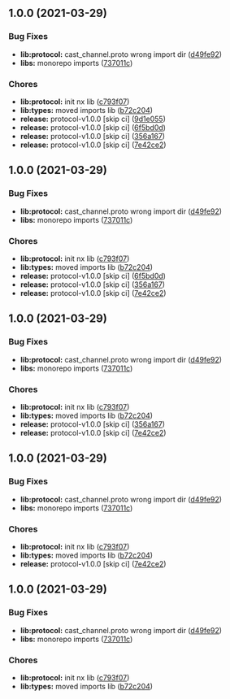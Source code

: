 ## 1.0.0 (2021-03-29)


### Bug Fixes

* **lib:protocol:** cast_channel.proto wrong import dir ([d49fe92](https://github.com/cast-web/cast-web-nx/commit/d49fe926b4fcf6ac27c54d88e040c0ac51fa91df))
* **libs:** monorepo imports ([737011c](https://github.com/cast-web/cast-web-nx/commit/737011c6d2a32df4bfef61dacd2970802134a18f))


### Chores

* **lib:protocol:** init nx lib ([c793f07](https://github.com/cast-web/cast-web-nx/commit/c793f0777f3e00734bce681ede2c5a1a99553b2b))
* **lib:types:** moved imports lib ([b72c204](https://github.com/cast-web/cast-web-nx/commit/b72c204e37269548b2b4aeb730a5318d59cb59f4))
* **release:** protocol-v1.0.0 [skip ci] ([9d1e055](https://github.com/cast-web/cast-web-nx/commit/9d1e05596b1ce12387f255f1fff8f1681df4e76c))
* **release:** protocol-v1.0.0 [skip ci] ([6f5bd0d](https://github.com/cast-web/cast-web-nx/commit/6f5bd0d5c7087f871eaa1d5fa3c944dce4e62a3d))
* **release:** protocol-v1.0.0 [skip ci] ([356a167](https://github.com/cast-web/cast-web-nx/commit/356a167625aece8b97f393445ea98253357dc32a))
* **release:** protocol-v1.0.0 [skip ci] ([7e42ce2](https://github.com/cast-web/cast-web-nx/commit/7e42ce2df7a8dd02226ba0ecff873d622d103e19))

## 1.0.0 (2021-03-29)


### Bug Fixes

* **lib:protocol:** cast_channel.proto wrong import dir ([d49fe92](https://github.com/cast-web/cast-web-nx/commit/d49fe926b4fcf6ac27c54d88e040c0ac51fa91df))
* **libs:** monorepo imports ([737011c](https://github.com/cast-web/cast-web-nx/commit/737011c6d2a32df4bfef61dacd2970802134a18f))


### Chores

* **lib:protocol:** init nx lib ([c793f07](https://github.com/cast-web/cast-web-nx/commit/c793f0777f3e00734bce681ede2c5a1a99553b2b))
* **lib:types:** moved imports lib ([b72c204](https://github.com/cast-web/cast-web-nx/commit/b72c204e37269548b2b4aeb730a5318d59cb59f4))
* **release:** protocol-v1.0.0 [skip ci] ([6f5bd0d](https://github.com/cast-web/cast-web-nx/commit/6f5bd0d5c7087f871eaa1d5fa3c944dce4e62a3d))
* **release:** protocol-v1.0.0 [skip ci] ([356a167](https://github.com/cast-web/cast-web-nx/commit/356a167625aece8b97f393445ea98253357dc32a))
* **release:** protocol-v1.0.0 [skip ci] ([7e42ce2](https://github.com/cast-web/cast-web-nx/commit/7e42ce2df7a8dd02226ba0ecff873d622d103e19))

## 1.0.0 (2021-03-29)


### Bug Fixes

* **lib:protocol:** cast_channel.proto wrong import dir ([d49fe92](https://github.com/cast-web/cast-web-nx/commit/d49fe926b4fcf6ac27c54d88e040c0ac51fa91df))
* **libs:** monorepo imports ([737011c](https://github.com/cast-web/cast-web-nx/commit/737011c6d2a32df4bfef61dacd2970802134a18f))


### Chores

* **lib:protocol:** init nx lib ([c793f07](https://github.com/cast-web/cast-web-nx/commit/c793f0777f3e00734bce681ede2c5a1a99553b2b))
* **lib:types:** moved imports lib ([b72c204](https://github.com/cast-web/cast-web-nx/commit/b72c204e37269548b2b4aeb730a5318d59cb59f4))
* **release:** protocol-v1.0.0 [skip ci] ([356a167](https://github.com/cast-web/cast-web-nx/commit/356a167625aece8b97f393445ea98253357dc32a))
* **release:** protocol-v1.0.0 [skip ci] ([7e42ce2](https://github.com/cast-web/cast-web-nx/commit/7e42ce2df7a8dd02226ba0ecff873d622d103e19))

## 1.0.0 (2021-03-29)


### Bug Fixes

* **lib:protocol:** cast_channel.proto wrong import dir ([d49fe92](https://github.com/cast-web/cast-web-nx/commit/d49fe926b4fcf6ac27c54d88e040c0ac51fa91df))
* **libs:** monorepo imports ([737011c](https://github.com/cast-web/cast-web-nx/commit/737011c6d2a32df4bfef61dacd2970802134a18f))


### Chores

* **lib:protocol:** init nx lib ([c793f07](https://github.com/cast-web/cast-web-nx/commit/c793f0777f3e00734bce681ede2c5a1a99553b2b))
* **lib:types:** moved imports lib ([b72c204](https://github.com/cast-web/cast-web-nx/commit/b72c204e37269548b2b4aeb730a5318d59cb59f4))
* **release:** protocol-v1.0.0 [skip ci] ([7e42ce2](https://github.com/cast-web/cast-web-nx/commit/7e42ce2df7a8dd02226ba0ecff873d622d103e19))

## 1.0.0 (2021-03-29)


### Bug Fixes

* **lib:protocol:** cast_channel.proto wrong import dir ([d49fe92](https://github.com/cast-web/cast-web-nx/commit/d49fe926b4fcf6ac27c54d88e040c0ac51fa91df))
* **libs:** monorepo imports ([737011c](https://github.com/cast-web/cast-web-nx/commit/737011c6d2a32df4bfef61dacd2970802134a18f))


### Chores

* **lib:protocol:** init nx lib ([c793f07](https://github.com/cast-web/cast-web-nx/commit/c793f0777f3e00734bce681ede2c5a1a99553b2b))
* **lib:types:** moved imports lib ([b72c204](https://github.com/cast-web/cast-web-nx/commit/b72c204e37269548b2b4aeb730a5318d59cb59f4))
